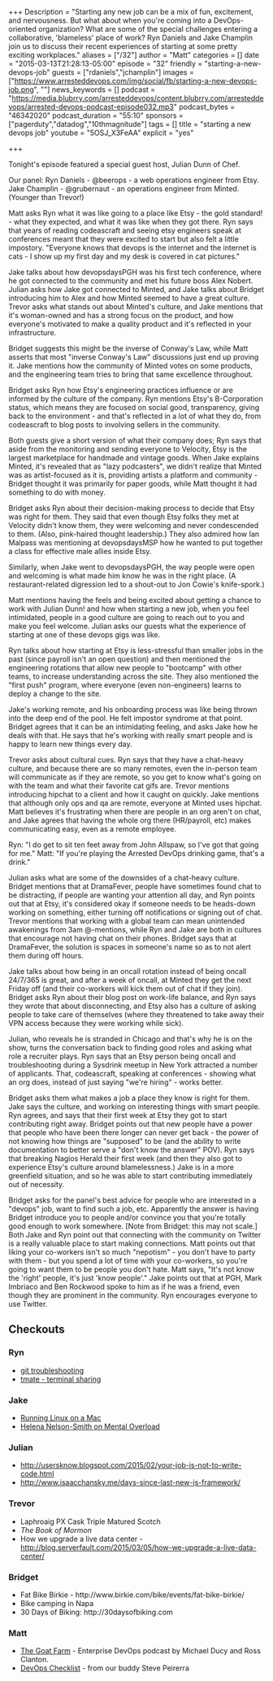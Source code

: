 +++
Description = "Starting any new job can be a mix of fun, excitement, and nervousness. But what about when you're coming into a DevOps-oriented organization? What are some of the special challenges entering a collaborative, 'blameless' place of work? Ryn Daniels and Jake Champlin join us to discuss their recent experiences of starting at some pretty exciting workplaces."
aliases = ["/32"]
author = "Matt"
categories = []
date = "2015-03-13T21:28:13-05:00"
episode = "32"
friendly = "starting-a-new-devops-job"
guests = ["rdaniels","jchamplin"]
images = ["https://www.arresteddevops.com/img/social/fb/starting-a-new-devops-job.png", ""]
news_keywords = []
podcast = "https://media.blubrry.com/arresteddevops/content.blubrry.com/arresteddevops/arrested-devops-podcast-episode032.mp3"
podcast_bytes = "46342020"
podcast_duration = "55:10"
sponsors = ["pagerduty","datadog","10thmagnitude"]
tags = []
title = "starting a new devops job"
youtube = "5OSJ_X3FeAA"
explicit = "yes"

+++

Tonight's episode featured a special guest host, Julian Dunn of Chef.

Our panel:
Ryn Daniels - @beerops - a web operations engineer from Etsy.
Jake Champlin - @grubernaut - an operations engineer from Minted. (Younger than Trevor!)

Matt asks Ryn what it was like going to a place like Etsy - the gold standard! - what they expected, and what it was like when they got there. Ryn says that years of reading codeascraft and seeing etsy engineers speak at conferences meant that they were excited to start but also felt a little impostory. "Everyone knows that devops is the internet and the internet is cats - I show up my first day and my desk is covered in cat pictures."

Jake talks about how devopsdaysPGH was his first tech conference, where he got connected to the community and met his future boss Alex Nobert. Julian asks how Jake got connected to Minted, and Jake talks about Bridget introducing him to Alex and how Minted seemed to have a great culture. Trevor asks what stands out about Minted's culture, and Jake mentions that it's woman-owned and has a strong focus on the product, and how everyone's motivated to make a quality product and it's reflected in your infrastructure.

Bridget suggests this might be the inverse of Conway's Law, while Matt asserts that most "inverse Conway's Law" discussions just end up proving it. Jake mentions how the community of Minted votes on some products, and the engineering team tries to bring that same excellence throughout.

Bridget asks Ryn how Etsy's engineering practices influence or are informed by the culture of the company. Ryn mentions Etsy's B-Corporation status, which means they are focused on social good, transparency, giving back to the environment - and that's reflected in a lot of what they do, from codeascraft to blog posts to involving sellers in the community.

Both guests give a short version of what their company does; Ryn says that aside from the monitoring and sending everyone to Velocity, Etsy is the largest marketplace for handmade and vintage goods. When Jake explains Minted, it's revealed that as "lazy podcasters", we didn't realize that Minted was as artist-focused as it is, providing artists a platform and community - Bridget thought it was primarily for paper goods, while Matt thought it had something to do with money.

Bridget asks Ryn about their decision-making process to decide that Etsy was right for them. They said that even though Etsy folks they met at Velocity didn't know them, they were welcoming and never condescended to them. (Also, pink-haired thought leadership.) They also admired how Ian Malpass was mentioning at devopsdaysMSP how he wanted to put together a class for effective male allies inside Etsy.

Similarly, when Jake went to devopsdaysPGH, the way people were open and welcoming is what made him know he was in the right place. (A restaurant-related digression led to a shout-out to Jon Cowie's knife-spork.)

Matt mentions having the feels and being excited about getting a chance to work with Julian Dunn! and how when starting a new job, when you feel intimidated, people in a good culture are going to reach out to you and make you feel welcome. Julian asks our guests what the experience of starting at one of these devops gigs was like.

Ryn talks about how starting at Etsy is less-stressful than smaller jobs in the past (since payroll isn't an open question) and then mentioned the engineering rotations that allow new people to "bootcamp" with other teams, to increase understanding across the site. They also mentioned the "first push" program, where everyone (even non-engineers) learns to deploy a change to the site.

Jake's working remote, and his onboarding process was like being thrown into the deep end of the pool. He felt impostor syndrome at that point. Bridget agrees that it can be an intimidating feeling, and asks Jake how he deals with that. He says that he's working with really smart people and is happy to learn new things every day.

Trevor asks about cultural cues. Ryn says that they have a chat-heavy culture, and because there are so many remotes, even the in-person team will communicate as if they are remote, so you get to know what's going on with the team and what their favorite cat gifs are. Trevor mentions introducing hipchat to a client and how it caught on quickly. Jake mentions that although only ops and qa are remote, everyone at Minted uses hipchat. Matt believes it's frustrating when there are people in an org aren't on chat, and Jake agrees that having the whole org there (HR/payroll, etc) makes communicating easy, even as a remote employee.

Ryn: "I do get to sit ten feet away from John Allspaw, so I've got that going for me."
Matt: "If you're playing the Arrested DevOps drinking game, that's a drink."

Julian asks what are some of the downsides of a chat-heavy culture. Bridget mentions that at DramaFever, people have sometimes found chat to be distracting, if people are wanting your attention all day, and Ryn points out that at Etsy, it's considered okay if someone needs to be heads-down working on something, either turning off notifications or signing out of chat. Trevor mentions that working with a global team can mean unintended awakenings from 3am @-mentions, while Ryn and Jake are both in cultures that encourage not having chat on their phones. Bridget says that at DramaFever, the solution is spaces in someone's name so as to not alert them during off hours.

Jake talks about how being in an oncall rotation instead of being oncall 24/7/365 is great, and after a week of oncall, at Minted they get the next Friday off (and their co-workers will kick them out of chat if they join). Bridget asks Ryn about their blog post on work-life balance, and Ryn says they wrote that about disconnecting, and Etsy also has a culture of asking people to take care of themselves (where they threatened to take away their VPN access because they were working while sick).

Julian, who reveals he is stranded in Chicago and that's why he is on the show, turns the conversation back to finding good roles and asking what role a recruiter plays. Ryn says that an Etsy person being oncall and troubleshooting during a Sysdrink meetup in New York attracted a number of applicants. That, codeascraft, speaking at conferences - showing what an org does, instead of just saying "we're hiring" - works better.

Bridget asks them what makes a job a place they know is right for them. Jake says the culture, and working on interesting things with smart people. Ryn agrees, and says that their first week at Etsy they got to start contributing right away. Bridget points out that new people have a power that people who have been there longer can never get back - the power of not knowing how things are "supposed" to be (and the ability to write documentation to better serve a "don't know the answer" POV). Ryn says that breaking Nagios Herald their first week (and then they also got to experience Etsy's culture around blamelessness.) Jake is in a more greenfield situation, and so he was able to start contributing immediately out of necessity.

Bridget asks for the panel's best advice for people who are interested in a "devops" job, want to find such a job, etc. Apparently the answer is having Bridget introduce you to people and/or convince you that you're totally good enough to work somewhere. [Note from Bridget: this may not scale.] Both Jake and Ryn point out that connecting with the community on Twitter is a really valuable place to start making connections. Matt points out that liking your co-workers isn't so much "nepotism" - you don't have to party with them - but you spend a lot of time with your co-workers, so you're going to want them to be people you don't hate. Matt says, "It's not know the 'right' people, it's just 'know people'." Jake points out that at PGH, Mark Imbriaco and Ben Rockwood spoke to him as if he was a friend, even though they are prominent in the community. Ryn encourages everyone to use Twitter.
<h2>Checkouts</h2>
<h3>Ryn</h3>
<ul>
	<li><a href="http://ibrokegit.com/" target="_blank">git troubleshooting</a></li>
	<li><a href="http://tmate.io/" target="_blank">tmate - terminal sharing</a></li>
</ul>
<h3>Jake</h3>
<ul>
	<li><a href="http://blog.jessfraz.com/posts/linux-on-mac.html" target="_blank">Running Linux on a Mac</a></li>
	<li><a href="http://www.agilesysadmin.net/mental-overload" target="_blank">Helena Nelson-Smith on Mental Overload</a></li>
</ul>
<h3>Julian</h3>
<ul>
	<li><a href="http://usersknow.blogspot.com/2015/02/your-job-is-not-to-write-code.html" target="_blank">http://usersknow.blogspot.com/2015/02/your-job-is-not-to-write-code.html</a></li>
	<li><a href="http://www.isaacchansky.me/days-since-last-new-js-framework/" target="_blank">http://www.isaacchansky.me/days-since-last-new-js-framework/</a></li>
</ul>
<h3>Trevor</h3>
<ul>
	<li>Laphroaig PX Cask Triple Matured Scotch</li>
	<li><em>The Book of Mormon</em></li>
	<li>How we upgrade a live data center - <a href="http://blog.serverfault.com/2015/03/05/how-we-upgrade-a-live-data-center/" target="_blank">http://blog.serverfault.com/2015/03/05/how-we-upgrade-a-live-data-center/</a></li>
</ul>
<h3>Bridget</h3>
<ul>
	<li>Fat Bike Birkie - http://www.birkie.com/bike/events/fat-bike-birkie/</li>
	<li>Bike camping in Napa</li>
	<li>30 Days of Biking: http://30daysofbiking.com</li>
</ul>
<h3>Matt</h3>
<ul>
	<li><a href="http://goatcan.do" target="_blank">The Goat Farm</a> - Enterprise DevOps podcast by Michael Ducy and Ross Clanton.</li>
	<li><a href="http://devopschecklist.com" target="_blank">DevOps Checklist</a> - from our buddy Steve Peirerra</li>
</ul>
